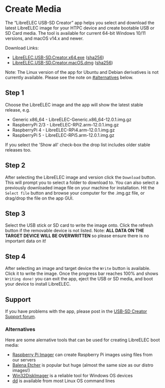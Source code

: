 # Create Media

The “LibreELEC USB-SD Creator” app helps you select and download the latest LibreELEC image for your HTPC device and create bootable USB or SD Card media. The tool is available for current 64-bit Windows 10/11 versions, and macOS v14.x and newer.

Download Links:

* [LibreELEC.USB-SD.Creator.x64.exe](https://releases.libreelec.tv/LibreELEC.USB-SD.Creator.x64.exe) ([sha256](https://releases.libreelec.tv/LibreELEC.USB-SD.Creator.x64.exe?mirrorlist))
* [LibreELEC.USB-SD.Creator.macOS.dmg](https://releases.libreelec.tv/LibreELEC.USB-SD.Creator.macOS.dmg) ([sha256](https://releases.libreelec.tv/LibreELEC.USB-SD.Creator.macOS.dmg?mirrorlist))

Note: The Linux version of the app for Ubuntu and Debian derivatives is not currently available. Please see the note on [#alternatives](create-media.md#alternatives "mention") below.&#x20;

## Step 1

Choose the LibreELEC image and the app will show the latest stable release, e.g.

* Generic x86\_64 - LibreELEC-Generic.x86\_64-12.0.1.img.gz
* RaspberryPi 2/3 - LibreELEC-RPi2.arm-12.0.1.img.gz
* RaspberryPi 4 - LibreELEC-RPi4.arm-12.0.1.img.gz
* RaspberryPi 5 - LibreELEC-RPi5.arm-12.0.1.img.gz

If you select the 'Show all' check-box the drop list includes older stable releases too.

## Step 2

After selecting the LibreELEC image and version click the `Download` button. This will prompt you to select a folder to download to. You can also select a previously downloaded image file on your machine for installation. Hit the `Select file` button and browse your computer for the .img.gz file, or drag/drop the file on the app GUI.

## Step 3

Select the USB stick or SD card to write the image onto. Click the refresh button if the removable device is not listed. Note: **ALL DATA ON THE TARGET DEVICE WILL BE OVERWRITTEN** so please ensure there is no important data on it!

## Step 4

After selecting an image and target device the `Write` button is available. Click it to write the image. Once the progress bar reaches 100% and shows `Writing done!` you can exit the app, eject the USB or SD media, and boot your device to install LibreELEC.

## Support

If you have problems with the app, please post in the [USB-SD Creator Support forum](https://forum.libreelec.tv/forum-41.html).

### Alternatives

Here are some alernative tools that can be used for creating LibreELEC boot media:

* [Raspberry Pi Imager](https://www.raspberrypi.com/software/) can create Raspberry Pi images using files from our servers
* [Balena Etcher](https://etcher.balena.io/) is popular but huge (almost the same size as our distro images!)
* [Win32DiskImager](https://win32diskimager.org/) is a reliable tool for Windows OS devices
* [dd](https://linux.die.net/man/1/dd) is available from most Linux OS command lines&#x20;
